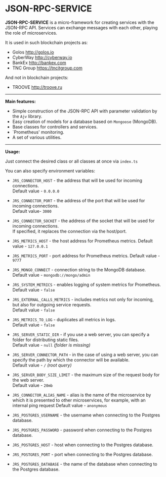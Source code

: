 # JSON-RPC-SERVICE

**JSON-RPC-SERVICE** is a micro-framework for creating services with the JSON-RPC API.
Services can exchange messages with each other, playing the role of microservices.

It is used in such blockchain projects as:

-   Golos http://golos.io
-   CyberWay http://cyberway.io
-   BankEx http://bankex.com
-   TNC Group https://tncitgroup.com

And not in blockchain projects:

-   TROOVE http://troove.ru

---

**Main features:**

-   Simple construction of the JSON-RPC API with parameter validation by the `Ajv` library.
-   Easy creation of models for a database based on `Mongoose` (MongoDB).
-   Base classes for controllers and services.
-   `Prometheus' monitoring.
-   A set of various utilities.

---

**Usage:**

Just connect the desired class or all classes at once via `index.ts `

You can also specify environment variables:

-   `JRS_CONNECTOR_HOST` - the address that will be used for incoming connections.  
    Default value - `0.0.0.0`

-   `JRS_CONNECTOR_PORT` - the address of the port that will be used for incoming connections.  
    Default value- `3000`

-   `JRS_CONNECTOR_SOCKET` - the address of the socket that will be used for incoming connections.  
    If specified, it replaces the connection via the host/port.

-   `JRS_METRICS_HOST` - the host address for Prometheus metrics. 
    Default value - `127.0.0.1`

-   `JRS_METRICS_PORT` - port address for Prometheus metrics.
    Default value - `9777`

-   `JRS_MONGO_CONNECT` - connection string to the MongoDB database.
    Default value - `mongodb://mongo/admin`

-   `JRS_SYSTEM_METRICS` - enables logging of system metrics for Prometheus.  
    Default value - `false`

-   `JRS_EXTERNAL_CALLS_METRICS` - includes metrics not only for incoming, but also for outgoing service requests.  
    Default value - `false`

-   `JRS_METRICS_TO_LOG` - duplicates all metrics in logs.  
    Default value - `false`

-   `JRS_SERVER_STATIC_DIR` - if you use a web server, you can specify a folder for distributing static files.  
    Default value - `null` _(folder is missing)_

-   `JRS_SERVER_CONNECTOR_PATH` - in the case of using a web server, you can specify the path by which the connector will be available.  
    Default value - `/` _(root query)_

-   `JRS_SERVER_BODY_SIZE_LIMIT` - the maximum size of the request body for the web server.  
    Default value - `20mb`

-   `JRS_CONNECTOR_ALIAS_NAME` - alias is the name of the microservice by which it is presented to other microservices,
    for example, with an internal ping request 
    Default value - `anonymous`

-   `JRS_POSTGRES_USERNAME` - the username when connecting to the Postgres database.

-   `JRS_POSTGRES_PASSWORD` - password when connecting to the Postgres database.

-   `JRS_POSTGRES_HOST` - host when connecting to the Postgres database.

-   `JRS_POSTGRES_PORT` - port when connecting to the Postgres database.

-   `JRS_POSTGRES_DATABASE` - the name of the database when connecting to the Postgres database.

